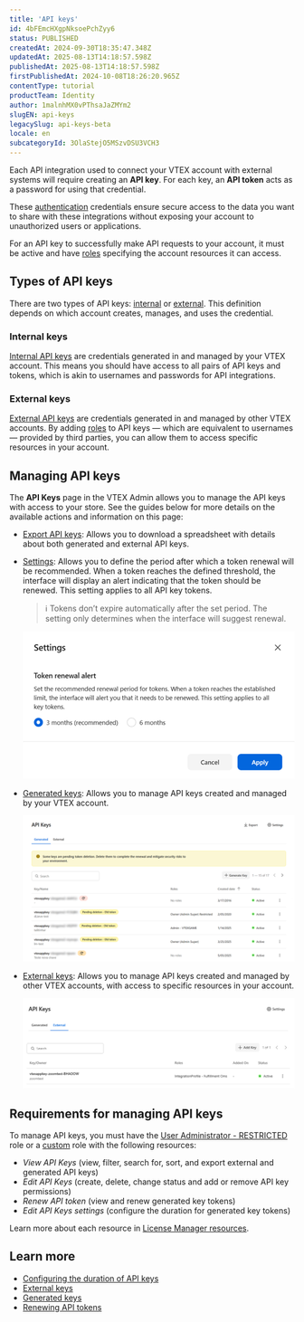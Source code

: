 ```yaml
---
title: 'API keys'
id: 4bFEmcHXgpNksoePchZyy6
status: PUBLISHED
createdAt: 2024-09-30T18:35:47.348Z
updatedAt: 2025-08-13T14:18:57.598Z
publishedAt: 2025-08-13T14:18:57.598Z
firstPublishedAt: 2024-10-08T18:26:20.965Z
contentType: tutorial
productTeam: Identity
author: 1malnhMX0vPThsaJaZMYm2
slugEN: api-keys
legacySlug: api-keys-beta
locale: en
subcategoryId: 3OlaStejO5MSzvDSU3VCH3
---
```


Each API integration used to connect your VTEX account with external systems will require creating an **API key**. For each key, an **API token** acts as a password for using that credential.  

These [authentication](https://developers.vtex.com/docs/guides/authentication) credentials ensure secure access to the data you want to share with these integrations without exposing your account to unauthorized users or applications.

For an API key to successfully make API requests to your account, it must be active and have [roles](/en/tutorial/roles--7HKK5Uau2H6wxE1rH5oRbc) specifying the account resources it can access.  

## Types of API keys

There are two types of API keys: [internal](#internal-keys) or [external](#external-keys). This definition depends on which account creates, manages, and uses the credential.

### Internal keys

[Internal API keys](/en/tutorial/generated-keys--7fnU4iZdvZKbxCaT3Ymdjc) are credentials generated in and managed by your VTEX account. This means you should have access to all pairs of API keys and tokens, which is akin to usernames and passwords for API integrations.

### External keys

[External API keys](/en/tutorial/external-keys--1isU0HfKkeg0atlxRha14Q) are credentials generated in and managed by other VTEX accounts. By adding [roles](/en/tutorial/roles--7HKK5Uau2H6wxE1rH5oRbc) to API keys — which are equivalent to usernames — provided by third parties, you can allow them to access specific resources in your account.

## Managing API keys

The **API Keys** page in the VTEX Admin allows you to manage the API keys with access to your store. See the guides below for more details on the available actions and information on this page:

* [Export API keys](/en/tutorial/exporting-api-keys--1p4eYJWD26gOdicUdiiGC5): Allows you to download a spreadsheet with details about both generated and external API keys.

* [Settings](/en/tutorial/configuring-the-duration-of-api-keys--kcGIFysFt02FDuhsfjQwZ): Allows you to define the period after which a token renewal will be recommended. When a token reaches the defined threshold, the interface will display an alert indicating that the token should be renewed. This setting applies to all API key tokens.

   > ℹ️ Tokens don’t expire automatically after the set period. The setting only determines when the interface will suggest renewal.

   ![token-renewal-en](https://raw.githubusercontent.com/vtexdocs/help-center-content/refs/heads/main/docs/en/tutorials/account-management/api-keys/api-keys_1.png)

* [Generated keys](/en/tutorial/generated-keys--7fnU4iZdvZKbxCaT3Ymdjc): Allows you to manage API keys created and managed by your VTEX account.

   ![generated-keys-en](https://raw.githubusercontent.com/vtexdocs/help-center-content/refs/heads/main/docs/en/tutorials/account-management/api-keys/api-keys_2.png)

* [External keys](/en/tutorial/external-keys--1isU0HfKkeg0atlxRha14Q): Allows you to manage API keys created and managed by other VTEX accounts, with access to specific resources in your account.

  ![apikeys-external-en](https://raw.githubusercontent.com/vtexdocs/help-center-content/refs/heads/main/docs/en/tutorials/account-management/api-keys/api-keys_3.png)

## Requirements for managing API keys

To manage API keys, you must have the  [User Administrator - RESTRICTED](/en/tutorial/predefined-roles--jGDurZKJHvHJS13LnO7Dy#user-administrator-restricted) role or a [custom](/en/tutorial/roles--7HKK5Uau2H6wxE1rH5oRbc#creating-a-role) role with the following resources:  

* *View API Keys* (view, filter, search for, sort, and export external and generated API keys)  
* *Edit API Keys* (create, delete, change status and add or remove API key permissions)  
* *Renew API token* (view and renew generated key tokens)  
* *Edit API Keys settings* (configure the duration for generated key tokens)

Learn more about each resource in [License Manager resources](/en/tutorial/license-manager-resources--3q6ztrC8YynQf6rdc6euk3).

## Learn more

* [Configuring the duration of API keys](/en/tutorial/configurar-a-duracao-de-chaves-de-api--kcGIFysFt02FDuhsfjQwZ)  
* [External keys](/en/tutorial/chaves-terceiras--1isU0HfKkeg0atlxRha14Q)  
* [Generated keys](/en/tutorial/chaves-geradas--7fnU4iZdvZKbxCaT3Ymdjc)  
* [Renewing API tokens](/en/tutorial/renovar-token-de-api--7r4AzptYjXErGHadg9LnJ3)

